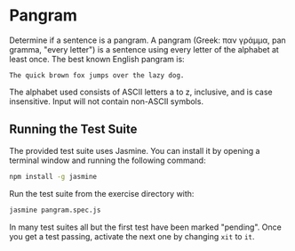 # Pangram

Determine if a sentence is a pangram. A pangram (Greek: παν γράμμα, pan gramma, "every letter") is a sentence using every letter of the alphabet at least once. The best known English pangram is:

`The quick brown fox jumps over the lazy dog.`

The alphabet used consists of ASCII letters a to z, inclusive, and is case insensitive. Input will not contain non-ASCII symbols.

## Running the Test Suite
The provided test suite uses Jasmine. You can install it by opening a terminal window and running the following command:

```bash
npm install -g jasmine
```

Run the test suite from the exercise directory with:

```bash
jasmine pangram.spec.js
```

In many test suites all but the first test have been marked "pending". Once you get a test passing, activate the next one by changing `xit` to `it`.